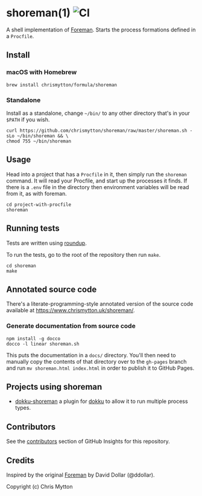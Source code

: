 shoreman(1) ![CI](https://github.com/chrismytton/shoreman/workflows/CI/badge.svg?branch=master&event=push)
===========

A shell implementation of [Foreman](https://github.com/ddollar/foreman). Starts the process formations defined in a `Procfile`.

## Install

### macOS with Homebrew

    brew install chrismytton/formula/shoreman

### Standalone

Install as a standalone, change `~/bin/` to any other directory that's
in your `$PATH` if you wish.

```
curl https://github.com/chrismytton/shoreman/raw/master/shoreman.sh -sLo ~/bin/shoreman && \
chmod 755 ~/bin/shoreman
```

## Usage

Head into a project that has a `Procfile` in it, then simply run the
`shoreman` command. It will read your Procfile, and start up the
processes it finds. If there is a `.env` file in the directory then
environment variables will be read from it, as with foreman.

```
cd project-with-procfile
shoreman
```

## Running tests

Tests are written using [roundup](http://bmizerany.github.com/roundup/).

To run the tests, go to the root of the repository then run `make`.

```
cd shoreman
make
```

## Annotated source code

There's a literate-programming-style annotated version of the source code available at https://www.chrismytton.uk/shoreman/.

### Generate documentation from source code

```
npm install -g docco
docco -l linear shoreman.sh
```

This puts the documentation in a `docs/` directory. You'll then need to manually
copy the contents of that directory over to the `gh-pages` branch and run
`mv shoreman.html index.html` in order to publish it to GitHub Pages.

## Projects using shoreman

- [dokku-shoreman](https://github.com/statianzo/dokku-shoreman) a plugin
  for [dokku](https://github.com/progrium/dokku) to allow it to run
  multiple process types.

## Contributors

See the [contributors](https://github.com/chrismytton/shoreman/graphs/contributors) section of GitHub Insights for this repository.

## Credits

Inspired by the original [Foreman](https://github.com/ddollar/foreman)
by David Dollar (@ddollar).

Copyright (c) Chris Mytton
